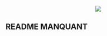 <p align="center"><img src="https://laravel.com/assets/img/components/logo-laravel.svg"></p>


## README MANQUANT

